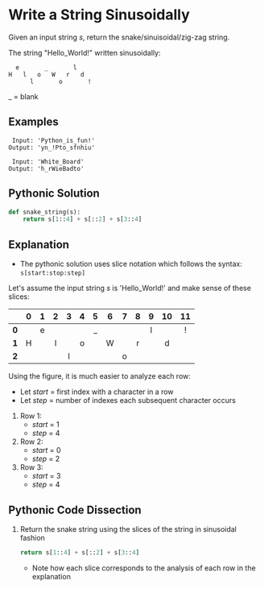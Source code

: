 # Write a String Sinusoidally
Given an input string _s_, return the snake/sinuisoidal/zig-zag string.

The string "Hello_World!" written sinusoidally:
```
  e       _       l
H   l   o   W   r   d
      l       o       !
```
_ = blank

## Examples
```
 Input: 'Python_is_fun!'
Output: 'yn_!Pto_sfnhiu'

 Input: 'White_Board'
Output: 'h_rWieBadto'
```

## Pythonic Solution
```python
def snake_string(s):
    return s[1::4] + s[::2] + s[3::4]
```

## Explanation
* The pythonic solution uses slice notation which follows the syntax: `s[start:stop:step]`

Let's assume the input string _s_ is 'Hello_World!' and make sense of these slices:

|     |  0  |  1  |  2  |  3  |  4  |  5  |  6  |  7  |  8  |  9  |  10 |  11 |
|:---:|:---:|:---:|:---:|:---:|:---:|:---:|:---:|:---:|:---:|:---:|:---:|:---:|
|**0**|     |  e  |     |     |     |  _  |     |     |     |  l  |     |  !  |
|**1**|  H  |     |  l  |     |  o  |     |  W  |     |  r  |     |  d  |     |
|**2**|     |     |     |  l  |     |     |     |  o  |     |     |     |     |

Using the figure, it is much easier to analyze each row:

* Let _start_ = first index with a character in a row
* Let _step_ = number of indexes each subsequent character occurs

1. Row 1:
    * _start_ = 1
    * _step_  = 4
2. Row 2:
    * _start_ = 0
    * _step_  = 2
3. Row 3:
    * _start_ = 3
    * _step_  = 4

## Pythonic Code Dissection
1. Return the snake string using the slices of the string in sinusoidal fashion
    ```python
    return s[1::4] + s[::2] + s[3::4]
    ```
    * Note how each slice corresponds to the analysis of each row in the explanation